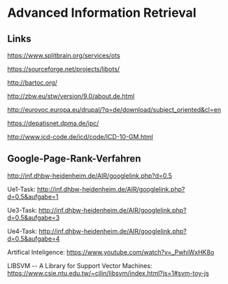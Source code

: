 # Advanced Information Retrieval

## Links

https://www.splitbrain.org/services/ots

https://sourceforge.net/projects/libots/

http://bartoc.org/

http://zbw.eu/stw/version/9.0/about.de.html

http://eurovoc.europa.eu/drupal/?q=de/download/subject_oriented&cl=en

https://depatisnet.dpma.de/ipc/

http://www.icd-code.de/icd/code/ICD-10-GM.html

## Google-Page-Rank-Verfahren

http://inf.dhbw-heidenheim.de/AIR/googlelink.php?d=0.5

Ue1-Task:
http://inf.dhbw-heidenheim.de/AIR/googlelink.php?d=0.5&aufgabe=1

Ue3-Task:
http://inf.dhbw-heidenheim.de/AIR/googlelink.php?d=0.5&aufgabe=3

Ue4-Task:
http://inf.dhbw-heidenheim.de/AIR/googlelink.php?d=0.5&aufgabe=4

Artifical Inteligence:
https://www.youtube.com/watch?v=_PwhiWxHK8o

LIBSVM -- A Library for Support Vector Machines:
https://www.csie.ntu.edu.tw/~cjlin/libsvm/index.html?js=1#svm-toy-js